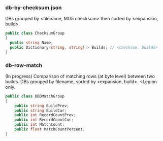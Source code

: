 ### db-by-checksum.json
DBs grouped by <filename, MD5 checksum> then sorted by <expansion, build>.
```csharp
public class ChecksumGroup
{
  public string Name;
  public Dictionary<string, string[]> Builds; // <checksum, builds>
}
```

### db-row-match
(In progress) Comparison of matching rows (at byte level) between two builds. DBs grouped by filename, sorted by <expansion, build>. <Legion only.
```csharp
public class DBDMatchGroup
{
	public string BuildPrev;
	public string BuildCur;
	public int RecordCountPrev;
	public int RecordCountCur;
	public int MatchCount;
	public float MatchCountPercent;
}
```